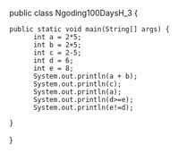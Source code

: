 public class Ngoding100DaysH_3 {

    public static void main(String[] args) {
          int a = 2*5;
          int b = 2+5;
          int c = 2-5;
          int d = 6;
          int e = 8;        
          System.out.println(a + b);
          System.out.println(c);
          System.out.println(a);
          System.out.println(d>=e);
          System.out.println(e!=d);
          
    }
    
}
